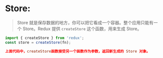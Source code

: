 # Store:
> Store 就是保存数据的地方，你可以把它看成一个容器。整个应用只能有一个 Store。Redux 提供 `createStore` 这个函数，用来生成 Store。

```js
import { createStore } from 'redux';
const store = createStore(fn);
```
```conf
上面代码中，createStore函数接受另一个函数作为参数，返回新生成的 Store 对象。
```
